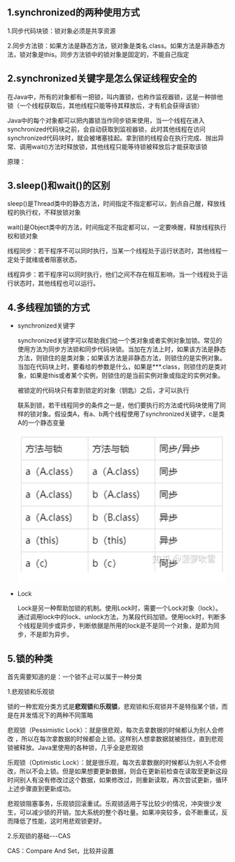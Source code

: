 ## 1.synchronized的两种使用方式

1.同步代码块锁：锁对象必须是共享资源

2.同步方法锁：如果方法是静态方法，锁对象是类名.class。如果方法是非静态方法，锁对象是this。同步方法锁中的锁对象是固定的，不能自己指定



## 2.synchronized关键字是怎么保证线程安全的

在Java中，所有的对象都有一把锁，叫内置锁，也称作监视器锁，这是一种排他锁（一个线程获取后，其他线程只能等待其释放后，才有机会获得该锁）

Java中的每个对象都可以把内置锁当作同步锁来使用，当一个线程在进入synchronized代码块之前，会自动获取到监视器锁，此时其他线程在访问synchronized代码块时，就会被堵塞挂起。拿到锁的线程会在执行完成、抛出异常、调用wait()方法时释放锁，其他线程只能等待锁被释放后才能获取该锁

原理：



## 3.sleep()和wait()的区别

sleep()是Thread类中的静态方法，时间指定不指定都可以，到点自己醒，释放线程的执行权，不释放锁对象

wait()是Object类中的方法，时间指定不指定都可以，一定要唤醒，释放线程执行权和锁对象



线程同步：若干程序不可以同时执行，当某一个线程处于运行状态时，其他线程一定处于就绪或者阻塞状态。

线程异步：若干程序可以同时执行，他们之间不存在相互影响，当一个线程处于运行状态时，其他线程也可以运行。



## 4.多线程加锁的方式

- synchronized关键字

  synchronized关键字可以帮助我们给一个类对象或者实例对象加锁。常见的使用方法为同步方法锁和同步代码块锁。当加在方法上时，如果该方法是静态方法，则锁住的是类对象；如果该方法是非静态方法，则锁住的是实例对象。当加在代码块上时，要看给的参数是什么，如果是***.class，则锁住的是类对象，如果是this或者某个实例，则锁住的是当前实例对象或指定的实例对象。

  被锁定的代码块只有拿到锁定的对象（钥匙）之后，才可以执行

  联系到锁，若干线程同步的条件之一是，他们要执行的方法或代码块使用了同样的锁对象。假设类A，有a、b两个线程使用了synchronized关键字，c是类A的一个静态变量

  ![image-20210218013118174](../$image/image-20210218013118174.png)

- Lock

  Lock是另一种帮助加锁的机制。使用Lock时，需要一个Lock对象（lock）。通过调用lock中的lock、unlock方法，为某段代码加锁。使用lock时，判断多个线程是同步或异步，判断依据是所用的lock是不是同一个对象，是即为同步，不是即为异步。



## 5.锁的种类

首先需要知道的是：一个锁不止可以属于一种分类

1.悲观锁和乐观锁

锁的一种宏观分类方式是**悲观锁**和**乐观锁**，悲观锁和乐观锁并不是特指某个锁，而是在并发情况下的两种不同策略

悲观锁（Pessimistic Lock）：就是很悲观，每次去拿数据的时候都认为别人会修改 ，所以在每次拿数据的时候都会上锁。这样别人想拿数据就被挡住，直到悲观锁被释放。Java里使用的各种锁，几乎全是悲观锁

乐观锁（Optimistic Lock）：就是很乐观，每次去拿数据的时候都认为别人不会修改，所以不会上锁。但是如果想要更新数据，则会在更新前检查在读取至更新这段时间别人有没有修改过这个数据，如果修改过，则重新读取，再次尝试更新，循环上述步骤直到更新成功。

悲观锁阻塞事务，乐观锁回滚重试。乐观锁适用于写比较少的情况，冲突很少发生，可以减少锁的开销，加大系统的整个吞吐量。如果冲突较多，会不断重试，反而降低了性能，这时用悲观锁更好。



2.乐观锁的基础---CAS

CAS：Compare And Set，比较并设置




















